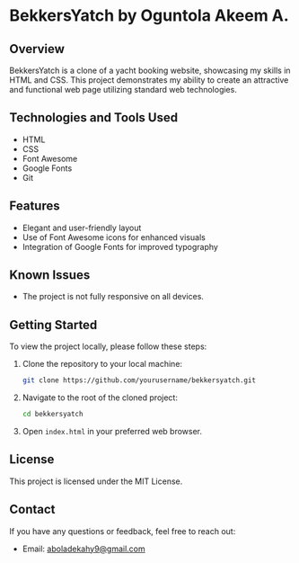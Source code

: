 # BekkersYatch by Oguntola Akeem A.

## Overview
BekkersYatch is a clone of a yacht booking website, showcasing my skills in HTML and CSS. This project demonstrates my ability to create an attractive and functional web page utilizing standard web technologies.

## Technologies and Tools Used
- HTML
- CSS
- Font Awesome
- Google Fonts
- Git

## Features
- Elegant and user-friendly layout
- Use of Font Awesome icons for enhanced visuals
- Integration of Google Fonts for improved typography

## Known Issues
- The project is not fully responsive on all devices.

## Getting Started
To view the project locally, please follow these steps:

1. Clone the repository to your local machine:
   ```bash
   git clone https://github.com/yourusername/bekkersyatch.git
   ```

2. Navigate to the root of the cloned project:
   ```bash
   cd bekkersyatch
   ```

3. Open `index.html` in your preferred web browser.

## License
This project is licensed under the MIT License.

## Contact
If you have any questions or feedback, feel free to reach out:
- Email: [aboladekahy9@gmail.com](mailto:aboladekahy9@gmail.com)